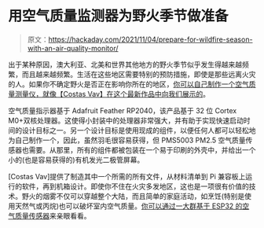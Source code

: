 # 用空气质量监测器为野火季节做准备

> 原文：<https://hackaday.com/2021/11/04/prepare-for-wildfire-season-with-an-air-quality-monitor/>

出于某种原因，澳大利亚、北美和世界其他地方的野火季节似乎发生得越来越频繁，而且越来越频繁。生活在这些地区需要特别的预防措施，即使是那些远离火灾的人。如果你不确定野火是否正在影响你所在的地区，[你可以自己制作一个空气质量测量仪，就像【Costas Vav】在这个最新作品中向我们展示的](https://hackaday.io/project/182376-portable-air-quality-sensor)。

空气质量指示器基于 Adafruit Feather RP2040，该产品基于 32 位 Cortex M0+双核处理器。这使得小封装中的处理器非常强大，并有助于实现快速启动时间的设计目标之一。另一个设计目标是使用现成的组件，以便任何人都可以轻松地为自己制作一个，因此，虽然羽毛很容易获得，但 PMS5003 PM2.5 空气质量传感器也需要。从那里，所有的组件都被包装在一个易于印刷的外壳中，并给出一个小的(也是容易获得的)有机发光二极管屏幕。

[Costas Vav]提供了制造其中一个所需的所有文件，从材料清单到 Pi 兼容板上运行的软件，再到机箱设计。即使你不住在火灾多发地区，这也是一项很有价值的技术。野火的烟雾不仅可以穿越整个大陆，而且简单的家庭活动，如烹饪(特别是使用天然气或丙烷)也可以破坏室内空气质量。[你可以通过一大群基于 ESP32 的空气质量传感器](https://hackaday.com/2019/04/05/building-an-army-of-esp32-air-quality-sensors/)来亲眼看看。